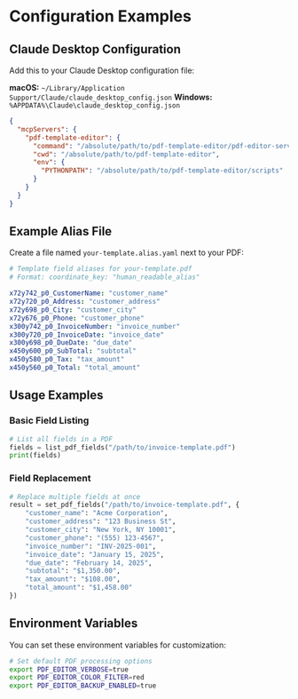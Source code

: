 # Configuration Examples

## Claude Desktop Configuration

Add this to your Claude Desktop configuration file:

**macOS:** `~/Library/Application Support/Claude/claude_desktop_config.json`
**Windows:** `%APPDATA%\Claude\claude_desktop_config.json`

```json
{
  "mcpServers": {
    "pdf-template-editor": {
      "command": "/absolute/path/to/pdf-template-editor/pdf-editor-server",
      "cwd": "/absolute/path/to/pdf-template-editor",
      "env": {
        "PYTHONPATH": "/absolute/path/to/pdf-template-editor/scripts"
      }
    }
  }
}
```

## Example Alias File

Create a file named `your-template.alias.yaml` next to your PDF:

```yaml
# Template field aliases for your-template.pdf
# Format: coordinate_key: "human_readable_alias"

x72y742_p0_CustomerName: "customer_name"
x72y720_p0_Address: "customer_address" 
x72y698_p0_City: "customer_city"
x72y676_p0_Phone: "customer_phone"
x300y742_p0_InvoiceNumber: "invoice_number"
x300y720_p0_InvoiceDate: "invoice_date"
x300y698_p0_DueDate: "due_date"
x450y600_p0_SubTotal: "subtotal"
x450y580_p0_Tax: "tax_amount"
x450y560_p0_Total: "total_amount"
```

## Usage Examples

### Basic Field Listing
```python
# List all fields in a PDF
fields = list_pdf_fields("/path/to/invoice-template.pdf")
print(fields)
```

### Field Replacement
```python
# Replace multiple fields at once
result = set_pdf_fields("/path/to/invoice-template.pdf", {
    "customer_name": "Acme Corporation",
    "customer_address": "123 Business St",
    "customer_city": "New York, NY 10001",
    "customer_phone": "(555) 123-4567",
    "invoice_number": "INV-2025-001",
    "invoice_date": "January 15, 2025",
    "due_date": "February 14, 2025",
    "subtotal": "$1,350.00",
    "tax_amount": "$108.00", 
    "total_amount": "$1,458.00"
})
```

## Environment Variables

You can set these environment variables for customization:

```bash
# Set default PDF processing options
export PDF_EDITOR_VERBOSE=true
export PDF_EDITOR_COLOR_FILTER=red
export PDF_EDITOR_BACKUP_ENABLED=true
```
